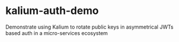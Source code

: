 # kalium-auth-demo
Demonstrate using Kalium to rotate public keys in asymmetrical JWTs based auth in a micro-services ecosystem
